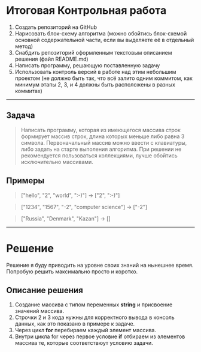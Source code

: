 # Итоговая Контрольная работа

1. Создать репозиторий на GitHub
2. Нарисовать блок-схему алгоритма (можно обойтись блок-схемой основной содержательной части, если вы выделяете её в отдельный метод)
3. Снабдить репозиторий оформленным текстовым описанием решения (файл README.md)
4. Написать программу, решающую поставленную задачу
5. Использовать контроль версий в работе над этим небольшим проектом (не должно быть так, что всё залито одним коммитом, как минимум этапы 2, 3, и 4 должны быть расположены в разных коммитах)

___

## Задача

> Написать программу, которая из имеющегося массива строк формирует массив строк, длина которых меньше либо равна 3 символа. Первоначальный массив можно ввести с клавиатуры, либо задать на старте выполения алгоритма. При решении не рекомендуется пользоваться коллекциями, лучше обойтись исключительно массивами.

## Примеры

> ["hello", "2", "world", ":-)"] -> ["2", ":-)"]

> ["1234", "1567", "-2", "computer science"] -> ["-2"]

> ["Russia", "Denmark", "Kazan"] -> []
___

# Решение

Решение я буду приводить на уровне своих знаний на нынешнее время. Попробую решить максимально просто и коротко.

## Описание решения

1. Создание массива с типом переменных __string__ и присвоение значений массива.
2. Строчки 2 и 3 кода нужны для корректного вывода в консоль данных, как это показано в примере к задаче.
3. Через цикл __for__ перебираем каждый элемент массива.
4. Внутри цикла for через первое условие __if__ отбираем из элементов массива те, которые соответствюут условию задачи.
